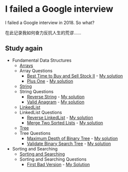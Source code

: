 # I failed a Google interview
I failed a Google interview in 2018. So what?

在此记录我如何奋力反抗人生的荒谬……

## Study again

- Fundamental Data Structures
    - [Arrays](src/fundamentaldatastructures/array/arrays.md)
    - Array Questions
        - [Best Time to Buy and Sell Stock II](https://leetcode.com/problems/best-time-to-buy-and-sell-stock-ii/) - [My solution](src/fundamentaldatastructures/array/questions/stocksell)
        - [Plus One](https://leetcode.com/problems/plus-one/) - [My solution](src/fundamentaldatastructures/array/questions/plusone)
    - [String](src/fundamentaldatastructures/string/string.md)
    - String Questions
        - [Reverse String](https://leetcode.com/problems/reverse-string/) - [My solution](src/fundamentaldatastructures/string/questions/reversestring)
        - [Valid Anagram](https://leetcode.com/problems/valid-anagram/) - [My solution](src/fundamentaldatastructures/string/questions/anagram)
    - [LinkedList](src/fundamentaldatastructures/linkedlist/linkedlist.md)
    - LinkedList Questions
        - [Reverse LinkedList](https://leetcode.com/problems/reverse-linked-list/) - [My solution](src/fundamentaldatastructures/linkedlist/questions/reverselinkedlist)
        - [Merge Two Sorted Lists](https://leetcode.com/problems/merge-two-sorted-lists/submissions/) - [My solution](src/fundamentaldatastructures/linkedlist/questions/mergetwosortedlist)
    - [Tree](src/fundamentaldatastructures/trees/tree.md)
    - Tree Questions
        - [Maximum Depth of Binary Tree](https://leetcode.com/problems/maximum-depth-of-binary-tree/) - [My solution](src/fundamentaldatastructures/trees/questions/maximumdepth)
        - [Validate Binary Search Tree](https://leetcode.com/problems/validate-binary-search-tree) - [My solution](src/fundamentaldatastructures/trees/questions/validbinarysearchtree)
- Sorting and Searching
    - [Sorting and Searching](src/sortingandsearch/search.md)
    - Sorting and Searching Questions
        - [First Bad Version](https://leetcode.com/problems/first-bad-version/) - [My Solution](src/sortingandsearch/questions/firstbadversion)